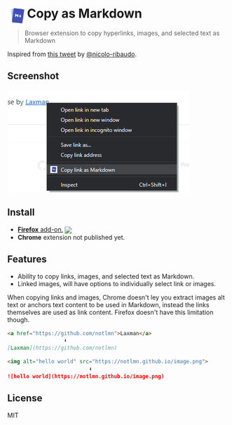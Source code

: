 # <img src="source/icon.png" width="45" align="left"> Copy as Markdown

[link-amo]: https://addons.mozilla.org/en-US/firefox/addon/cpy-as-md/

> Browser extension to copy hyperlinks, images, and selected text as Markdown

Inspired from [this tweet](https://mobile.twitter.com/NicoloRibaudo/status/1143521181196345346) by [@nicolo-ribaudo](https://github.com/nicolo-ribaudo).

## Screenshot
![Copy as Markdown](media/screenshot.png)

## Install

- [**Firefox** add-on.][link-amo] [<img valign="middle" src="https://img.shields.io/amo/v/cpy-as-md.svg?label=%20">][link-amo]
- **Chrome** extension not published yet.

## Features

- Ability to copy links, images, and selected text as Markdown.
- Linked images, will have options to individually select link or images.

When copying links and images, Chrome doesn't ley you extract images alt text or anchors text content to be used in Markdown, instead the links themselves are used as link content. Firefox doesn't have this limitation though.

``` md
<a href="https://github.com/notlmn">Laxman</a>
                  ⬇
[Laxman](https://github.com/notlmn)
```

``` md
<img alt="hello world" src="https://notlmn.github.io/image.png">
                          ⬇
![hello world](https://notlmn.github.io/image.png)
```

## License

MIT
